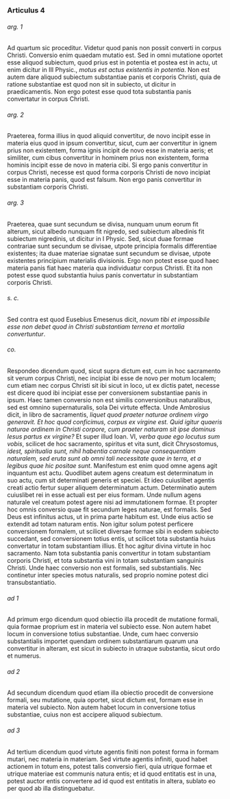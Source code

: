 ### Articulus 4

###### arg. 1
Ad quartum sic proceditur. Videtur quod panis non possit converti in corpus Christi. Conversio enim quaedam mutatio est. Sed in omni mutatione oportet esse aliquod subiectum, quod prius est in potentia et postea est in actu, ut enim dicitur in III Physic., *motus est actus existentis in potentia*. Non est autem dare aliquod subiectum substantiae panis et corporis Christi, quia de ratione substantiae est quod non sit in subiecto, ut dicitur in praedicamentis. Non ergo potest esse quod tota substantia panis convertatur in corpus Christi.

###### arg. 2
Praeterea, forma illius in quod aliquid convertitur, de novo incipit esse in materia eius quod in ipsum convertitur, sicut, cum aer convertitur in ignem prius non existentem, forma ignis incipit de novo esse in materia aeris; et similiter, cum cibus convertitur in hominem prius non existentem, forma hominis incipit esse de novo in materia cibi. Si ergo panis convertitur in corpus Christi, necesse est quod forma corporis Christi de novo incipiat esse in materia panis, quod est falsum. Non ergo panis convertitur in substantiam corporis Christi.

###### arg. 3
Praeterea, quae sunt secundum se divisa, nunquam unum eorum fit alterum, sicut albedo nunquam fit nigredo, sed subiectum albedinis fit subiectum nigredinis, ut dicitur in I Physic. Sed, sicut duae formae contrariae sunt secundum se divisae, utpote principia formalis differentiae existentes; ita duae materiae signatae sunt secundum se divisae, utpote existentes principium materialis divisionis. Ergo non potest esse quod haec materia panis fiat haec materia qua individuatur corpus Christi. Et ita non potest esse quod substantia huius panis convertatur in substantiam corporis Christi.

###### s. c.
Sed contra est quod Eusebius Emesenus dicit, *novum tibi et impossibile esse non debet quod in Christi substantiam terrena et mortalia convertuntur*.

###### co.
Respondeo dicendum quod, sicut supra dictum est, cum in hoc sacramento sit verum corpus Christi, nec incipiat ibi esse de novo per motum localem; cum etiam nec corpus Christi sit ibi sicut in loco, ut ex dictis patet, necesse est dicere quod ibi incipiat esse per conversionem substantiae panis in ipsum. Haec tamen conversio non est similis conversionibus naturalibus, sed est omnino supernaturalis, sola Dei virtute effecta. Unde Ambrosius dicit, in libro de sacramentis, *liquet quod praeter naturae ordinem virgo generavit. Et hoc quod conficimus, corpus ex virgine est. Quid igitur quaeris naturae ordinem in Christi corpore, cum praeter naturam sit ipse dominus Iesus partus ex virgine?* Et super illud Ioan. VI, *verba quae ego locutus sum vobis*, scilicet de hoc sacramento, spiritus et vita sunt, dicit Chrysostomus, *idest, spiritualia sunt, nihil habentia carnale neque consequentiam naturalem, sed eruta sunt ab omni tali necessitate quae in terra, et a legibus quae hic positae sunt*. Manifestum est enim quod omne agens agit inquantum est actu. Quodlibet autem agens creatum est determinatum in suo actu, cum sit determinati generis et speciei. Et ideo cuiuslibet agentis creati actio fertur super aliquem determinatum actum. Determinatio autem cuiuslibet rei in esse actuali est per eius formam. Unde nullum agens naturale vel creatum potest agere nisi ad immutationem formae. Et propter hoc omnis conversio quae fit secundum leges naturae, est formalis. Sed Deus est infinitus actus, ut in prima parte habitum est. Unde eius actio se extendit ad totam naturam entis. Non igitur solum potest perficere conversionem formalem, ut scilicet diversae formae sibi in eodem subiecto succedant, sed conversionem totius entis, ut scilicet tota substantia huius convertatur in totam substantiam illius. Et hoc agitur divina virtute in hoc sacramento. Nam tota substantia panis convertitur in totam substantiam corporis Christi, et tota substantia vini in totam substantiam sanguinis Christi. Unde haec conversio non est formalis, sed substantialis. Nec continetur inter species motus naturalis, sed proprio nomine potest dici transubstantiatio.

###### ad 1
Ad primum ergo dicendum quod obiectio illa procedit de mutatione formali, quia formae proprium est in materia vel subiecto esse. Non autem habet locum in conversione totius substantiae. Unde, cum haec conversio substantialis importet quendam ordinem substantiarum quarum una convertitur in alteram, est sicut in subiecto in utraque substantia, sicut ordo et numerus.

###### ad 2
Ad secundum dicendum quod etiam illa obiectio procedit de conversione formali, seu mutatione, quia oportet, sicut dictum est, formam esse in materia vel subiecto. Non autem habet locum in conversione totius substantiae, cuius non est accipere aliquod subiectum.

###### ad 3
Ad tertium dicendum quod virtute agentis finiti non potest forma in formam mutari, nec materia in materiam. Sed virtute agentis infiniti, quod habet actionem in totum ens, potest talis conversio fieri, quia utrique formae et utrique materiae est communis natura entis; et id quod entitatis est in una, potest auctor entis convertere ad id quod est entitatis in altera, sublato eo per quod ab illa distinguebatur.

